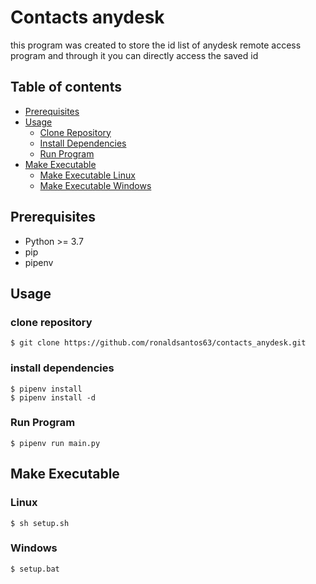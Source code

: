 # Contacts anydesk

this program was created to store the id list of anydesk remote access program and through it you can directly access the saved id

## Table of contents

- [Prerequisites](#prerequisites)
- [Usage](#usage)
  - [Clone Repository](#clone-repository)
  - [Install Dependencies](#install-dependencies)
  - [Run Program](#run-program)
- [Make Executable](#make-executable)
  - [Make Executable Linux](#linux)
  - [Make Executable Windows](#windows)

## Prerequisites

- Python >= 3.7
- pip
- pipenv

## Usage

### clone repository

```
$ git clone https://github.com/ronaldsantos63/contacts_anydesk.git
```

### install dependencies

```
$ pipenv install
$ pipenv install -d
```

### Run Program

```
$ pipenv run main.py
```

## Make Executable

### Linux

```
$ sh setup.sh
```

### Windows

```
$ setup.bat
```
